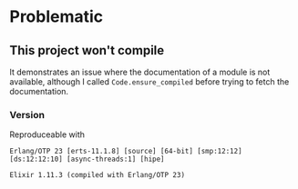 # Problematic

## This project won't compile
It demonstrates an issue where the documentation of a module is not available,
although I called `Code.ensure_compiled` before trying to fetch the documentation.

### Version
Reproduceable with
```
Erlang/OTP 23 [erts-11.1.8] [source] [64-bit] [smp:12:12] [ds:12:12:10] [async-threads:1] [hipe]

Elixir 1.11.3 (compiled with Erlang/OTP 23)
```